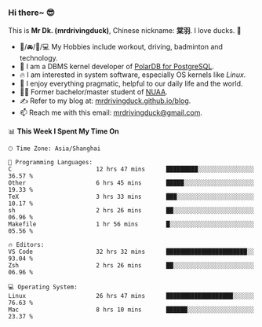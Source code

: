 ### Hi there~ 😎

This is **Mr Dk. (mrdrivingduck)**, Chinese nickname: **棠羽**. I love ducks. 🦆

- 💪/🚘/🏸/💻 My Hobbies include workout, driving, badminton and technology.
- 🍊 I am a DBMS kernel developer of [PolarDB for PostgreSQL](https://github.com/ApsaraDB/PolarDB-for-PostgreSQL).
- 🔥 I am interested in system software, especially OS kernels like *Linux*.
- 🔧 I enjoy everything pragmatic, helpful to our daily life and the world.
- 👨‍🎓 Former bachelor/master student of [NUAA](https://en.wikipedia.org/wiki/Nanjing_University_of_Aeronautics_and_Astronautics).
- ✍ Refer to my blog at: [mrdrivingduck.github.io/blog](https://mrdrivingduck.github.io/blog/).
- 📫 Reach me with this email: [mrdrivingduck@gmail.com](mailto:mrdrivingduck@gmail.com).

<!--START_SECTION:waka-->
📊 **This Week I Spent My Time On** 

```text
🕑︎ Time Zone: Asia/Shanghai

💬 Programming Languages: 
C                        12 hrs 47 mins      █████████░░░░░░░░░░░░░░░░   36.57 % 
Other                    6 hrs 45 mins       █████░░░░░░░░░░░░░░░░░░░░   19.33 % 
TeX                      3 hrs 33 mins       ███░░░░░░░░░░░░░░░░░░░░░░   10.17 % 
sh                       2 hrs 26 mins       ██░░░░░░░░░░░░░░░░░░░░░░░   06.96 % 
Makefile                 1 hr 56 mins        █░░░░░░░░░░░░░░░░░░░░░░░░   05.56 % 

🔥 Editors: 
VS Code                  32 hrs 32 mins      ███████████████████████░░   93.04 % 
Zsh                      2 hrs 26 mins       ██░░░░░░░░░░░░░░░░░░░░░░░   06.96 % 

💻 Operating System: 
Linux                    26 hrs 47 mins      ███████████████████░░░░░░   76.63 % 
Mac                      8 hrs 10 mins       ██████░░░░░░░░░░░░░░░░░░░   23.37 % 
```


<!--END_SECTION:waka-->

<!-- ![Mr Dk.'s GitHub Stats](https://github-readme-stats.vercel.app/api?username=mrdrivingduck&count_private&show_icons=true&theme=buefy) -->

<!-- ![Most Used Languages](https://github-readme-stats.vercel.app/api/top-langs/?username=mrdrivingduck&exclude_repo=mips32-CPU,snort-tcp-socket&theme=buefy&layout=compact&langs_count=10) -->


<!--
**mrdrivingduck/mrdrivingduck** is a ✨ _special_ ✨ repository because its `README.md` (this file) appears on your GitHub profile.

Here are some ideas to get you started:

- 🔭 I’m currently working on ...
- 🌱 I’m currently learning ...
- 👯 I’m looking to collaborate on ...
- 🤔 I’m looking for help with ...
- 💬 Ask me about ...
- 📫 How to reach me: ...
- 😄 Pronouns: ...
- ⚡ Fun fact: ...
-->
